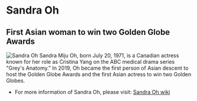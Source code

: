 # Sandra Oh
## First Asian woman to win two Golden Globe Awards 
![Sandra Oh](https://image.cnbcfm.com/api/v1/image/105455570-1537211397349sandraoh.jpg?v=1537211437&w=1910)
Sandra Miju Oh, born July 20, 1971, is a Canadian actress known for her role as Cristina Yang on the ABC medical drama series "Grey's Anatomy." In 2019, Oh became the first person of Asian descent to host the Golden Globe Awards and the first Asian actress to win two Golden Globes.
- For more information of Sandra Oh, please visit: [Sandra Oh wiki](https://en.wikipedia.org/wiki/Sandra_Oh)

